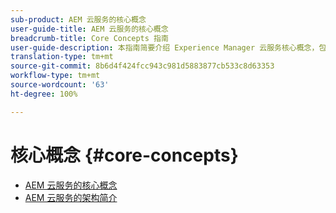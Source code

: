 ```yaml
---
sub-product: AEM 云服务的核心概念
user-guide-title: AEM 云服务的核心概念
breadcrumb-title: Core Concepts 指南
user-guide-description: 本指南简要介绍 Experience Manager 云服务核心概念，包括新服务的架构。
translation-type: tm+mt
source-git-commit: 8b6d4f424fcc943c981d5883877cb533c8d63353
workflow-type: tm+mt
source-wordcount: '63'
ht-degree: 100%

---
```



# 核心概念 {#core-concepts}

+ [AEM 云服务的核心概念](/help/core-concepts/home.md)
+ [AEM 云服务的架构简介](architecture.md)